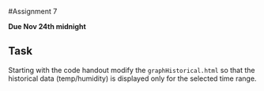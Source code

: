 #Assignment 7

**Due Nov 24th midnight**

## Task
Starting with the code handout modify the `graphHistorical.html` so that
the historical data (temp/humidity) is displayed only for the selected
time range.
